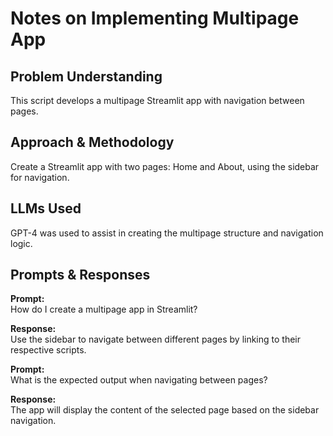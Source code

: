 # Notes on Implementing Multipage App

## Problem Understanding
This script develops a multipage Streamlit app with navigation between pages.

## Approach & Methodology
Create a Streamlit app with two pages: Home and About, using the sidebar for navigation.

## LLMs Used
GPT-4 was used to assist in creating the multipage structure and navigation logic.

## Prompts & Responses
**Prompt:**  
How do I create a multipage app in Streamlit?

**Response:**  
Use the sidebar to navigate between different pages by linking to their respective scripts.

**Prompt:**  
What is the expected output when navigating between pages?

**Response:**  
The app will display the content of the selected page based on the sidebar navigation.

